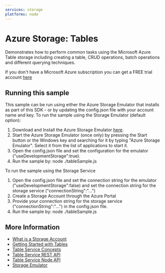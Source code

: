 ```yaml
---
services: storage
platforms: node
---
```


# Azure Storage: Tables
Demonstrates how to perform common tasks using the Microsoft Azure Table storage 
including creating a table, CRUD operations, batch operations and different querying techniques. 

If you don't have a Microsoft Azure subscription you can
get a FREE trial account [here](http://go.microsoft.com/fwlink/?LinkId=330212)

## Running this sample

This sample can be run using either the Azure Storage Emulator that installs as part of this SDK - or by
updating the config.json file with your account name and key.
To run the sample using the Storage Emulator (default option):

1. Download and Install the Azure Storage Emulator [here](http://azure.microsoft.com/en-us/downloads/).
2. Start the Azure Storage Emulator (once only) by pressing the Start button or the Windows key and searching for it by typing "Azure Storage Emulator". Select it from the list of applications to start it.
3. Open the config.json file and set the configuration for the emulator ("useDevelopmentStorage":true).
4. Run the sample by: node ./tableSample.js

To run the sample using the Storage Service

1. Open the config.json file and set the connection string for the emulator ("useDevelopmentStorage":false) and set the connection string for the storage service ("connectionString":"...")
2. Create a Storage Account through the Azure Portal
3. Provide your connection string for the storage service ("connectionString":"...") in the config.json file. 
4. Run the sample by: node ./tableSample.js

## More Information 
- [What is a Storage Account](http://azure.microsoft.com/en-us/documentation/articles/storage-whatis-account/)
- [Getting Started with Tables](https://azure.microsoft.com/en-us/documentation/articles/storage-nodejs-how-to-use-table-storage/)
- [Table Service Concepts](http://msdn.microsoft.com/en-us/library/dd179463.aspx)
- [Table Service REST API](http://msdn.microsoft.com/en-us/library/dd179423.aspx)
- [Table Service Node API](http://azure.github.io/azure-storage-node/TableService.html)
- [Storage Emulator](http://msdn.microsoft.com/en-us/library/azure/hh403989.aspx)
